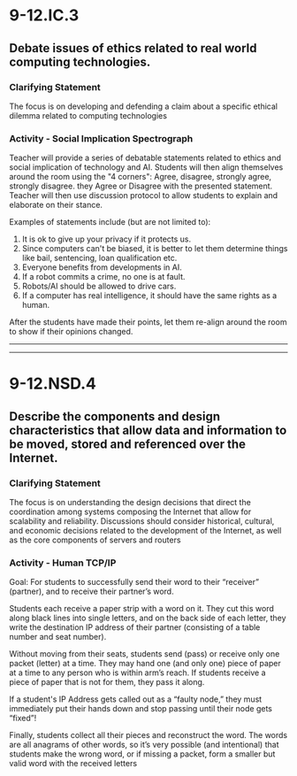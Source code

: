 # 9-12.IC.3
## Debate issues of ethics related to real world computing technologies.
### Clarifying Statement
The focus is on developing and defending a claim about a specific ethical dilemma related to computing technologies
### Activity - Social Implication Spectrograph
Teacher will provide a series of debatable statements related to ethics and social implication of technology and AI. Students will then align themselves around the room using the "4 corners":  Agree, disagree, strongly agree, strongly disagree.  they Agree or Disagree with the presented statement. Teacher will then use discussion protocol to allow students to explain and elaborate on their stance.

Examples of statements include (but are not limited to):

1. It is ok to give up your privacy if it protects us.
2. Since computers can't be biased, it is better to let them determine things like bail, sentencing, loan qualification etc.
3. Everyone benefits from developments in AI.
4. If a robot commits a crime, no one is at fault.
5. Robots/AI should be allowed to drive cars.
6. If a computer has real intelligence, it should have the same rights as a human.

After the students have made their points, let them re-align around the room to show if their opinions changed.
***
***
# 9-12.NSD.4
## Describe the components and design characteristics that allow data and information to be moved, stored and referenced over the Internet.
### Clarifying Statement
The focus is on understanding the design decisions that direct the coordination among systems composing the Internet that allow for scalability and reliability. Discussions should consider historical, cultural, and economic decisions related to the development of the Internet, as well as the core components of servers and routers
### Activity - Human TCP/IP
Goal: For students to successfully send their word to their “receiver” (partner), and to receive their partner’s word.

Students each receive a paper strip with a word on it. They cut this word along black lines into single letters, and on the back side of each letter, they write the destination IP address of their partner (consisting of a table number and seat number).

Without moving from their seats, students send (pass) or receive only one packet (letter) at a time. They may hand one (and only one) piece of paper at a time to any person who is within arm’s reach. If students receive a piece of paper that is not for them, they pass it along.

If a student's IP Address gets called out as a “faulty node,” they must immediately put their hands down and stop passing until their node gets “fixed”!

Finally, students collect all their pieces and reconstruct the word. The words are all anagrams of other words, so it’s very possible (and intentional) that students make the wrong word, or if missing a packet, form a smaller but valid word with the received letters
